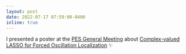 ```yaml
---
layout: post
date: 2022-07-17 07:59:00-0400
inline: true
---
```


I presented a poster at the [PES General Meeting](https://pes-gm.org/) about [Complex-valued LASSO for Forced Oscillation Localization](assets/pdf/Chiquet_ecodep.pdf) :sparkles:

